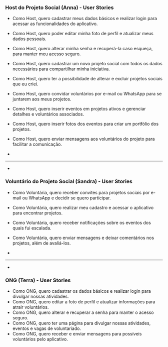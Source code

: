 ### **Host do Projeto Social (Anna) - User Stories**

- Como Host, quero cadastrar meus dados básicos e realizar login para acessar as funcionalidades do aplicativo.
- Como Host, quero poder editar minha foto de perfil e atualizar meus dados pessoais.
- Como Host, quero alterar minha senha e recuperá-la caso esqueça, para manter meu acesso seguro.
- Como Host, quero cadastrar um novo projeto social com todos os dados necessários para compartilhar minha iniciativa.
- Como Host, quero ter a possibilidade de alterar e excluir projetos sociais que eu criei.
- Como Host, quero convidar voluntários por e-mail ou WhatsApp para se juntarem aos meus projetos.
- Como Host, quero inserir eventos em projetos ativos e gerenciar detalhes e voluntários associados.
- Como Host, quero inserir fotos dos eventos para criar um portfólio dos projetos.
- Como Host, quero enviar mensagens aos voluntários do projeto para facilitar a comunicação.

- 
---------------------------------------------------------------------------------------------------------------------
- 

### **Voluntário do Projeto Social (Sandra) - User Stories**

- Como Voluntária, quero receber convites para projetos sociais por e-mail ou WhatsApp e decidir se quero participar.
- Como Voluntária, quero realizar meu cadastro e acessar o aplicativo para encontrar projetos.
- Como Voluntária, quero receber notificações sobre os eventos dos quais fui escalada.
- Como Voluntária, quero enviar mensagens e deixar comentários nos projetos, além de avaliá-los.

- 
---------------------------------------------------------------------------------------------------------------------
- 

### **ONG (Terra) - User Stories**

- Como ONG, quero cadastrar os dados básicos e realizar login para divulgar nossas atividades.
- Como ONG, quero editar a foto de perfil e atualizar informações para atrair voluntários.
- Como ONG, quero alterar e recuperar a senha para manter o acesso seguro.
- Como ONG, quero ter uma página para divulgar nossas atividades, eventos e vagas de voluntariado.
- Como ONG, quero receber e enviar mensagens para possíveis voluntários pelo aplicativo.
